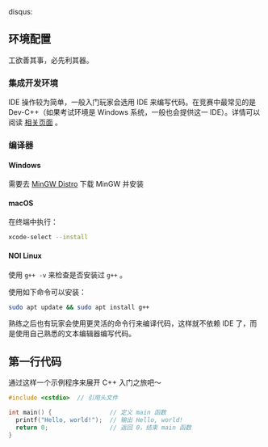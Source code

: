 disqus:

## 环境配置

工欲善其事，必先利其器。

### 集成开发环境

IDE 操作较为简单，一般入门玩家会选用 IDE 来编写代码。在竞赛中最常见的是 Dev-C++（如果考试环境是 Windows 系统，一般也会提供这一 IDE）。详情可以阅读 [相关页面](/intro/editor/devcpp) 。

### 编译器

#### Windows

需要去 [MinGW Distro](https://nuwen.net/mingw.html) 下载 MinGW 并安装

#### macOS

在终端中执行：

```bash
xcode-select --install
```

#### NOI Linux

使用 `g++ -v` 来检查是否安装过 `g++` 。

使用如下命令可以安装：

```bash
sudo apt update && sudo apt install g++
```

熟练之后也有玩家会使用更灵活的命令行来编译代码，这样就不依赖 IDE 了，而是使用自己熟悉的文本编辑器编写代码。

## 第一行代码

通过这样一个示例程序来展开 C++ 入门之旅吧～

```c++
#include <cstdio>  // 引用头文件

int main() {                // 定义 main 函数
  printf("Hello, world!");  // 输出 Hello, world!
  return 0;                 // 返回 0，结束 main 函数
}
```
